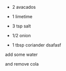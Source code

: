
* 2 avacados
* 1 limetime
* 3 tsp salt

* 1/2 onion
* 1 tbsp coriander
dsafasf

add some water 

and remove cola
